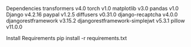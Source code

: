 Dependencies
	transformers v4.0
	torch v1.0
	matplotlib v3.0
	pandas v1.0
	Django v4.2.16
	paypal v1.2.5
	diffusers v0.31.0
	django-recaptcha v4.0.0
	djangorestframework v3.15.2
	djangorestframework-simplejwt v5.3.1
	pillow v11.0.0

Install Requirements
	pip install -r requirements.txt
